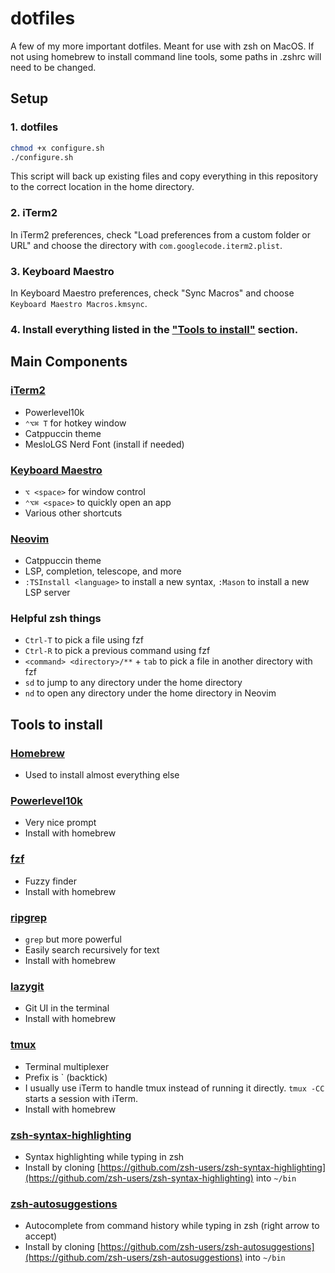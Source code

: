 # dotfiles

A few of my more important dotfiles. Meant for use with zsh on MacOS. If not using homebrew to install command line tools, some paths in .zshrc will need to be changed.

## Setup
### 1. dotfiles
```bash
chmod +x configure.sh
./configure.sh
```
This script will back up existing files and copy everything in this repository to the correct location in the home directory.

### 2. iTerm2
In iTerm2 preferences, check "Load preferences from a custom folder or URL" and choose the directory with `com.googlecode.iterm2.plist`.

### 3. Keyboard Maestro
In Keyboard Maestro preferences, check "Sync Macros" and choose `Keyboard Maestro Macros.kmsync`.

### 4. Install everything listed in the ["Tools to install"](#tools-to-install) section.


## Main Components
### [iTerm2](https://iterm2.com)
- Powerlevel10k
- `⌃⌥⌘ T` for hotkey window
- Catppuccin theme
- MesloLGS Nerd Font (install if needed)

### [Keyboard Maestro](https://www.keyboardmaestro.com)
- `⌥ <space>` for window control
- `⌃⌥⌘ <space>` to quickly open an app
- Various other shortcuts

### [Neovim](https://neovim.io)
- Catppuccin theme
- LSP, completion, telescope, and more
- `:TSInstall <language>` to install a new syntax, `:Mason` to install a new LSP server

### Helpful zsh things
- `Ctrl-T` to pick a file using fzf
- `Ctrl-R` to pick a previous command using fzf
- `<command> <directory>/**` + `tab` to pick a file in another directory with fzf
- `sd` to jump to any directory under the home directory
- `nd` to open any directory under the home directory in Neovim


## Tools to install
### [Homebrew](https://brew.sh)
- Used to install almost everything else

### [Powerlevel10k](https://github.com/romkatv/powerlevel10k)
- Very nice prompt
- Install with homebrew

### [fzf](https://github.com/junegunn/fzf)
- Fuzzy finder
- Install with homebrew

### [ripgrep](https://github.com/BurntSushi/ripgrep)
- `grep` but more powerful
- Easily search recursively for text
- Install with homebrew

### [lazygit](https://github.com/jesseduffield/lazygit)
- Git UI in the terminal
- Install with homebrew

### [tmux](https://github.com/tmux/tmux)
- Terminal multiplexer
- Prefix is \` (backtick)
- I usually use iTerm to handle tmux instead of running it directly. `tmux -CC` starts a session with iTerm.
- Install with homebrew

### [zsh-syntax-highlighting](https://github.com/zsh-users/zsh-syntax-highlighting)
- Syntax highlighting while typing in zsh
- Install by cloning [https://github.com/zsh-users/zsh-syntax-highlighting](https://github.com/zsh-users/zsh-syntax-highlighting) into `~/bin`


### [zsh-autosuggestions](https://github.com/zsh-users/zsh-autosuggestions)
- Autocomplete from command history while typing in zsh (right arrow to accept)
- Install by cloning [https://github.com/zsh-users/zsh-autosuggestions](https://github.com/zsh-users/zsh-autosuggestions) into `~/bin`
